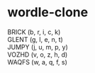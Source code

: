 # wordle-clone

BRICK (b, r, i, c, k)  
GLENT (g, l, e, n, t)  
JUMPY (j, u, m, p, y)  
VOZHD (v, o, z, h, d)  
WAQFS (w, a, q, f, s)  
